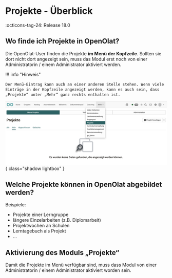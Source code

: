 # Projekte - Überblick

:octicons-tag-24: Release 18.0

## Wo finde ich Projekte in OpenOlat?

Die OpenOlat-User finden die Projekte **im Menü der Kopfzeile**. Sollten sie dort nicht dort angezeigt sein, muss das Modul erst noch von einer Administratorin / einem Administrator aktiviert werden.

!!! info "Hinweis"

    Der Menü-Eintrag kann auch an einer anderen Stelle stehen. Wenn viele Einträge in der Kopfzeile angezeigt werden, kann es auch sein, dass „Projekte“ unter „Mehr“ ganz rechts enthalten ist.

![projekte_hauptmenue_v1_de.png](assets/projekte_hauptmenue_v1_de.png){ class="shadow lightbox" }

## Welche Projekte können in OpenOlat abgebildet werden?

Beispiele:

* Projekte einer Lerngruppe
* längere Einzelarbeiten (z.B. Diplomarbeit)
* Projektwochen an Schulen
* Lerntagebuch als Projekt
* …

## Aktivierung des Moduls „Projekte“

Damit die Projekte im Menü verfügbar sind, muss dass Modul von einer Administratorin / einem Administrator aktiviert worden sein.